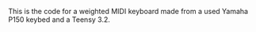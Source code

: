 This is the code for a weighted MIDI keyboard made from a used Yamaha P150 keybed and a Teensy 3.2.
